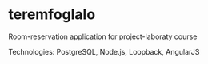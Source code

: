 # teremfoglalo
Room-reservation application for project-laboraty course

Technologies: PostgreSQL, Node.js, Loopback, AngularJS
